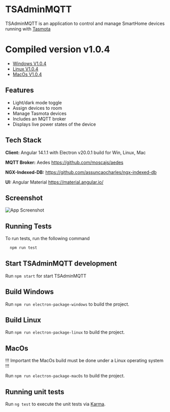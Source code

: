 
# TSAdminMQTT

TSAdminMQTT is an application to control and manage SmartHome devices running with [Tasmota](https://github.com/arendst/Tasmota) 

# Compiled version v1.0.4

- [Windows V1.0.4](https://www.dropbox.com/s/2gd4g0g0cpz70re/TSAdminMQTT_v.1.0.4-win32-x64.zip?dl=1)
- [Linux V1.0.4](https://www.dropbox.com/s/jjf8ymix44lyhw8/TSAdminMQTT_v.1.0.4-linux-x64.zip?dl=1)
- [MacOs V1.0.4](https://www.dropbox.com/s/i4n7olozib5hjs6/TSAdminMQTT_v.1.0.4-darwin-x64.zip?dl=1)

## Features

- Light/dark mode toggle
- Assign devices to room
- Manage Tasmota devices
- Includes an MQTT broker
- Displays live power states of the device 


## Tech Stack

**Client:** Angular 14.1.1 with Electron v20.0.1 build for Win, Linux, Mac 

**MQTT Broker:** Aedes https://github.com/moscajs/aedes

**NGX-Indexed-DB:** https://github.com/assuncaocharles/ngx-indexed-db

**UI:** Angular Material  https://material.angular.io/


## Screenshot

![App Screenshot](https://i.postimg.cc/02qz0BZb/Screenshot-2022-08-24-094030.png)


## Running Tests

To run tests, run the following command

```bash
  npm run test
```

## Start TSAdminMQTT development

Run `npm start` for start TSAdminMQTT 

## Build Windows

Run `npm run electron-package-windows` to build the project.

## Build Linux 

Run `npm run electron-package-linux` to build the project.

## MacOs

!!! Important the MacOs build must be done under a Linux operating system !!!

Run `npm run electron-package-macOs` to build the project.

## Running unit tests

Run `ng test` to execute the unit tests via [Karma](https://karma-runner.github.io).
